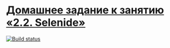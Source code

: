 # [Домашнее задание к занятию «2.2. Selenide»](https://github.com/netology-code/aqa-homeworks/tree/aqa4/selenide)
[![Build status](https://ci.appveyor.com/api/projects/status/hkk5icbenlf0g6cl/branch/master?svg=true)](https://ci.appveyor.com/project/veronazavr/card-delivery/branch/master)
